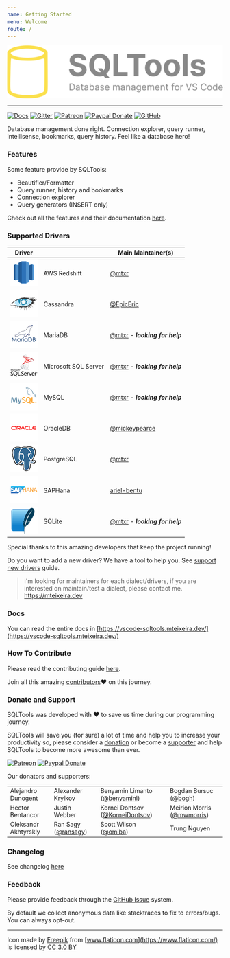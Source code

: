 ```yaml
---
name: Getting Started
menu: Welcome
route: /
---
```


<p align="center">
<center>
  <img src="https://raw.githubusercontent.com/mtxr/vscode-sqltools/master/static/header-hero.png" />
</center>
</p>

<hr />

[![Docs](https://img.shields.io/badge/docs-here-blueviolet?style=flat-square)](https://vscode-sqltools.mteixeira.dev)
[![Gitter](https://img.shields.io/gitter/room/mtxr/vscode-sqltools.svg?style=flat-square)](https://gitter.im/vscode-sqltools)
[![Patreon](https://img.shields.io/badge/patreon-support-blue.svg?style=flat-square)](https://www.patreon.com/mteixeira)
[![Paypal Donate](https://img.shields.io/badge/paypal-donate-blue.svg?style=flat-square)](https://www.paypal.com/cgi-bin/webscr?cmd=_s-xclick&hosted_button_id=RSMB6DGK238V8)
[![GitHub](https://img.shields.io/github/license/mtxr/vscode-sqltools?style=flat-square)](https://github.com/mtxr/vscode-sqltools/blob/master/LICENSE.md)

Database management done right. Connection explorer, query runner, intellisense, bookmarks, query history. Feel like a database hero!

### Features

Some feature provide by SQLTools:

* Beautifier/Formatter
* Query runner, history and bookmarks
* Connection explorer
* Query generators (INSERT only)

Check out all the features and their documentation [here](http://vscode-sqltools.mteixeira.dev).

### Supported Drivers

|Driver||Main Maintainer(s)|
|-|-|-|
|![AWS Redshift](https://raw.githubusercontent.com/mtxr/vscode-sqltools/master/packages/ui/screens/Settings/icons/redshift.png)|AWS Redshift|[@mtxr](https://github.com/mtxr)|
|![Cassandra](https://raw.githubusercontent.com/mtxr/vscode-sqltools/master/packages/ui/screens/Settings/icons/cassandra.png)|Cassandra|[@EpicEric](https://github.com/EpicEric)|
|![MariaDB](https://raw.githubusercontent.com/mtxr/vscode-sqltools/master/packages/ui/screens/Settings/icons/mariadb.png)|MariaDB|[@mtxr](https://github.com/mtxr) - ***looking for help***|
|![MSSQL](https://raw.githubusercontent.com/mtxr/vscode-sqltools/master/packages/ui/screens/Settings/icons/mssql.png)|Microsoft SQL Server|[@mtxr](https://github.com/mtxr) - ***looking for help***|
|![MySQL](https://raw.githubusercontent.com/mtxr/vscode-sqltools/master/packages/ui/screens/Settings/icons/mysql.png)|MySQL|[@mtxr](https://github.com/mtxr) - ***looking for help***|
|![OracleDB](https://raw.githubusercontent.com/mtxr/vscode-sqltools/master/packages/ui/screens/Settings/icons/oracle.png)|OracleDB|[@mickeypearce](https://github.com/mickeypearce)|
|![PostgreSQL](https://raw.githubusercontent.com/mtxr/vscode-sqltools/master/packages/ui/screens/Settings/icons/postgresql.png)|PostgreSQL|[@mtxr](https://github.com/mtxr)|
|![SAPHana](https://raw.githubusercontent.com/mtxr/vscode-sqltools/master/packages/ui/screens/Settings/icons/sap_hana.png)|SAPHana|[ariel-bentu](https://github.com/ariel-bentu)|
|![SQLite](https://raw.githubusercontent.com/mtxr/vscode-sqltools/master/packages/ui/screens/Settings/icons/sqlite.png)|SQLite|[@mtxr](https://github.com/mtxr) - ***looking for help***|


Special thanks to this amazing developers that keep the project running!

Do you want to add a new driver? We have a tool to help you. See [support new drivers](https://vscode-sqltools.mteixeira.dev/contributing/support-new-drivers) guide.


> I'm looking for maintainers for each dialect/drivers, if you are interested on maintain/test a dialect, please contact me. https://mteixeira.dev


### Docs

You can read the entire docs in [https://vscode-sqltools.mteixeira.dev/](https://vscode-sqltools.mteixeira.dev/)

### How To Contribute

Please read the contributing guide [here](https://vscode-sqltools.mteixeira.dev/contributing).

Join all this amazing [contributors](https://github.com/mtxr/vscode-sqltools/graphs/contributors)❤️ on this journey.


### Donate and Support

SQLTools was developed with ♥ to save us time during our programming journey.

SQLTools will save you (for sure) a lot of time and help you to increase your productivity so, please consider a [donation](https://www.paypal.com/cgi-bin/webscr?cmd=_s-xclick&hosted_button_id=RSMB6DGK238V8) or become a [supporter](https://www.patreon.com/mteixeira) and help SQLTools to become more awesome than ever.


[![Patreon](https://img.shields.io/badge/patreon-support-blue.svg?style=for-the-badge&logo=patreon)](https://www.patreon.com/mteixeira)
[![Paypal Donate](https://img.shields.io/badge/paypal-donate-blue.svg?style=for-the-badge&logo=paypal)](https://www.paypal.com/cgi-bin/webscr?cmd=_s-xclick&hosted_button_id=RSMB6DGK238V8)


Our donators and supporters:
<table>
  <tr>
    <td>Alejandro Dunogent</td>
    <td>Alexander Krylkov</td>
    <td>Benyamin Limanto (<a href="https://github.com/benyaminl)">@benyaminl</a>)</td>
    <td>Bogdan Bursuc (<a href="https://github.com/bogh)">@bogh</a>)</td>
  </tr>
  <tr>
    <td>Hector Bentancor</td>
    <td>Justin Webber</td>
    <td>Kornei Dontsov (<a href="https://github.com/KorneiDontsov)">@KorneiDontsov</a>)</td>
    <td>Meirion Morris (<a href="https://github.com/mwmorris)">@mwmorris</a>)</td>
  </tr>
  <tr>
    <td>Oleksandr Akhtyrskiy</td>
    <td>Ran Sagy (<a href="https://github.com/ransagy)">@ransagy</a>)</td>
    <td>Scott Wilson (<a href="https://github.com/omiba)">@omiba</a>)</td>
    <td>Trung Nguyen</td>
  </tr>
</table>


### Changelog

See changelog [here](https://vscode-sqltools.mteixeira.dev/changelog)

### Feedback

Please provide feedback through the [GitHub Issue](https://github.com/mtxr/vscode-sqltools/issues) system.

By default we collect anonymous data like stacktraces to fix to errors/bugs. You can always opt-out.

<hr />

Icon made by [Freepik](https://www.freepik.com/) from [www.flaticon.com](https://www.flaticon.com/) is licensed by [CC 3.0 BY](http://creativecommons.org/licenses/by/3.0/)
